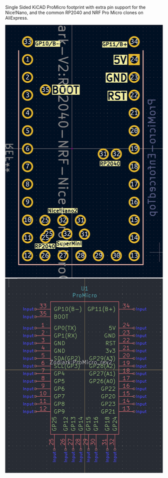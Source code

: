 Single Sided KiCAD ProMicro footprint with extra pin support for the Nice!Nano, and the common RP2040 and NRF Pro Micro clones on AliExpress.

![Footprint](https://github.com/Aleblazer/TheOneProMicro/blob/main/Images/TheOneProMicro.png?raw=true) ![Symbol](https://github.com/Aleblazer/TheOneProMicro/blob/main/Images/TheOneProMicroSym.png?raw=true)
